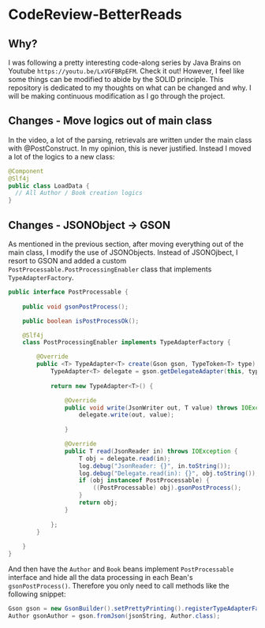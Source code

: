 # CodeReview-BetterReads
## Why?
I was following a pretty interesting code-along series by Java Brains on Youtube `https://youtu.be/LxVGFBRpEFM`. Check it out!
However, I feel like some things can be modified to abide by the SOLID principle. 
This repository is dedicated to my thoughts on what can be changed and why.
I will be making continuous modification as I go through the project.

## Changes - Move logics out of main class
In the video, a lot of the parsing, retrievals are written under the main class with @PostConstruct.
In my opinion, this is never justified. Instead I moved a lot of the logics to a new class:
```Java
@Component
@Slf4j
public class LoadData {
  // All Author / Book creation logics
}
```

## Changes - JSONObject -> GSON
As mentioned in the previous section, after moving everything out of the main class, I modify the use of JSONObjects.
Instead of JSONOjbect, I resort to GSON and added a custom `PostProcessable.PostProcessingEnabler` class that implements `TypeAdapterFactory`.
```Java
public interface PostProcessable {
    
    public void gsonPostProcess();

    public boolean isPostProcessOk();

    @Slf4j
    class PostProcessingEnabler implements TypeAdapterFactory {

        @Override
        public <T> TypeAdapter<T> create(Gson gson, TypeToken<T> type) {
            TypeAdapter<T> delegate = gson.getDelegateAdapter(this, type);
            
            return new TypeAdapter<T>() {

                @Override
                public void write(JsonWriter out, T value) throws IOException {
                    delegate.write(out, value);
                    
                }

                @Override
                public T read(JsonReader in) throws IOException {
                    T obj = delegate.read(in);
                    log.debug("JsonReader: {}", in.toString());
                    log.debug("Delegate.read(in): {}", obj.toString());
                    if (obj instanceof PostProcessable) {
                        ((PostProcessable) obj).gsonPostProcess();
                    }
                    return obj;
                }
                
            };
        }
        
    }
}

```
And then have the `Author` and `Book` beans implement `PostProcessable` interface and hide all the data processing in each Bean's `gsonPostProcess()`. Therefore you only need to call methods like the following snippet: 
```Java
Gson gson = new GsonBuilder().setPrettyPrinting().registerTypeAdapterFactory(new PostProcessable.PostProcessingEnabler()).create();
Author gsonAuthor = gson.fromJson(jsonString, Author.class);
```
